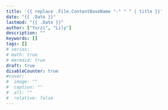 ```yaml
---
title: '{{ replace .File.ContentBaseName "-" " " | title }}'
date: "{{ .Date }}"
lastmod: "{{ .Date }}"
author: ["Yurzi", "Lily"]
description: ""
keywords: []
tags: []
# series:
# math: true
# mermaid: true
draft: true
disableCounter: true
#cover:
#  image: ""
#  caption: ""
#  alt: ""
#  relative: false
---
```

